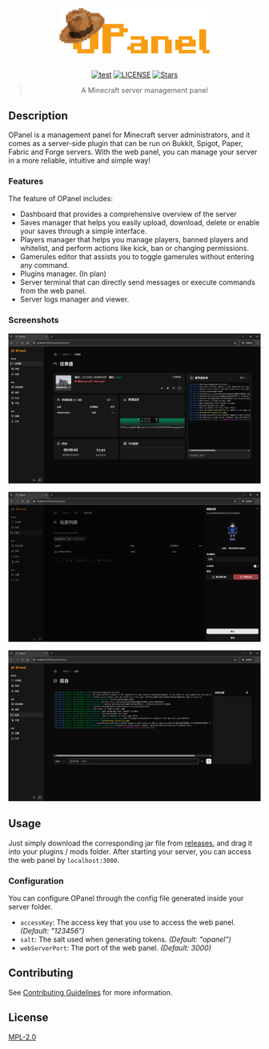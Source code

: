 <div align="center">

<img src="./images/brand.svg" width="300"/>

<br>
<br>

[![test](https://img.shields.io/github/actions/workflow/status/nocpiun/opanel/build.yml)](https://github.com/nocpiun/opanel/actions/workflows/build.yml)
[![LICENSE](https://img.shields.io/badge/license-MPL_2.0-blue.svg "LICENSE")](./LICENSE)
[![Stars](https://img.shields.io/github/stars/nocpiun/opanel.svg?label=Stars)](https://github.com/nocpiun/opanel/stargazers)

> A Minecraft server management panel

</div>

## Description

OPanel is a management panel for Minecraft server administrators, and it comes as a server-side plugin that can be run on Bukkit, Spigot, Paper, Fabric and Forge servers. With the web panel, you can manage your server in a more reliable, intuitive and simple way!

### Features

The feature of OPanel includes:

- Dashboard that provides a comprehensive overview of the server
- Saves manager that helps you easily upload, download, delete or enable your saves through a simple interface.
- Players manager that helps you manage players, banned players and whitelist, and perform actions like kick, ban or changing permissions.
- Gamerules editor that assists you to toggle gamerules without entering any command.
- Plugins manager. (In plan)
- Server terminal that can directly send messages or execute commands from the web panel.
- Server logs manager and viewer.

### Screenshots

![preview-dashboard](./images/preview-dashboard.png)

![preview-players](./images/preview-players.png)

![preview-terminal](./images/preview-terminal.png)

## Usage

Just simply download the corresponding jar file from [releases](https://github.com/nocpiun/opanel/releases), and drag it into your plugins / mods folder. After starting your server, you can access the web panel by `localhost:3000`.

### Configuration

You can configure OPanel through the config file generated inside your server folder.

- `accessKey`: The access key that you use to access the web panel. _(Default: "123456")_
- `salt`: The salt used when generating tokens. _(Default: "opanel")_
- `webServerPort`: The port of the web panel. _(Default: 3000)_

## Contributing

See [Contributing Guidelines](./CONTRIBUTING.md) for more information.

## License

[MPL-2.0](./LICENSE)
